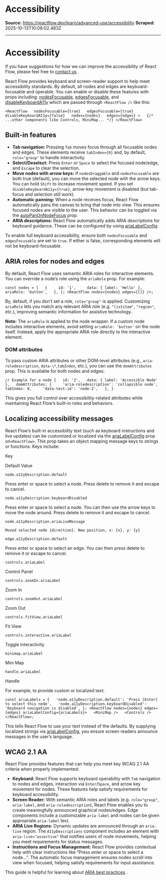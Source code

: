 # Accessibility

**Source:** https://reactflow.dev/learn/advanced-use/accessibility
**Scraped:** 2025-10-13T10:08:02.483Z

---

# Accessibility

If you have suggestions for how we can improve the accessibility of React Flow, please feel free to [contact us](https://xyflow.com/contact) .

React Flow provides keyboard and screen-reader support to help meet accessibility standards. By default, all nodes and edges are keyboard-focusable and operable. You can enable or disable these features with props including: [nodesFocusable](/api-reference/react-flow#nodesfocusable), [edgesFocusable](/api-reference/react-flow#edgesfocusable), and [disableKeyboardA11y](/api-reference/react-flow#disablekeyboarda11y) which are passed through `<ReactFlow />` like this:

`<ReactFlow   nodesFocusable={true}   edgesFocusable={true}   disableKeyboardA11y={false}   nodes={nodes}   edges={edges} >   {/* ...other components like Controls, MiniMap... */} </ReactFlow>`

## Built-in features[](#built-in-features)

*   **Tab navigation:** Pressing `Tab` moves focus through all focusable nodes and edges. These elements receive `tabIndex={0}` and, by default, `role="group"` to handle interactivity.
*   **Select/Deselect:** Press `Enter` or `Space` to select the focused node/edge, and `Escape` to clear the selection.
*   **Move nodes with arrow keys:** If `nodesDraggable` and `nodesFocusable` are both true (default), you can move the selected node with the arrow keys. You can hold `Shift` to increase movement speed. If you set `disableKeyboardA11y={true}`, arrow-key movement is disabled (but tab-focus and selection still work).
*   **Automatic panning:** When a node receives focus, React Flow automatically pans the canvas to bring that node into view. This ensures focused nodes are visible to the user. This behavior can be toggled via the [autoPanOnNodeFocus](/api-reference/react-flow#autopanonnodefocus) prop.
*   **ARIA descriptions:** React Flow automatically adds ARIA descriptions for keyboard guidance. These can be configured by using [ariaLabelConfig](/api-reference/react-flow#arialabelconfig).

To enable full keyboard accessibility, ensure both `nodesFocusable` and `edgesFocusable` are set to `true`. If either is false, corresponding elements will not be keyboard-focusable.

## ARIA roles for nodes and edges[](#aria-roles-for-nodes-and-edges)

By default, React Flow uses semantic ARIA roles for interactive elements. You can override a node’s role using the `ariaRole` prop. For example:

`const nodes = [   {     id: '1',     data: { label: 'Hello' },     ariaRole: 'button',   }, ]; <ReactFlow nodes={nodes} edges={[]} />;`

By, default, if you don’t set a role, `role="group"` is applied. Customizing `ariaRole` lets you match any relevant ARIA role (e.g. `"listitem"`, `"region"`, etc.), improving semantic information for assistive technology.

**Note:** The `ariaRole` is applied to the node wrapper. If a custom node includes interactive elements, avoid setting `ariaRole: 'button'` on the node itself. Instead, apply the appropriate ARIA role directly to the interactive element.

### DOM attributes[](#dom-attributes)

To pass custom ARIA attributes or other DOM-level attributes (e.g., `aria-roledescription`, `data-\*`,`tabIndex`, etc.), you can use the `domAttributes` prop. This is available for both nodes and edges:

`// Example for a node {   id: '2',   data: { label: 'Accessible Node' },   domAttributes: {     'aria-roledescription': 'collapsible node',     tabIndex: 0,     'data-test-id': 'node-2',   }, }`

This gives you full control over accessibility-related attributes while maintaining React Flow’s built-in roles and behaviors.

## Localizing accessibility messages[](#localizing-accessibility-messages)

React Flow’s built-in accessibility text (such as keyboard instructions and live updates) can be customized or localized via the [ariaLabelConfig](/api-reference/react-flow#arialabelconfig) prop on`<ReactFlow>`. This prop takes an object mapping message keys to strings or functions. Keys include:

Key

Default Value

`node.a11yDescription.default`

Press enter or space to select a node. Press delete to remove it and escape to cancel.

`node.a11yDescription.keyboardDisabled`

Press enter or space to select a node. You can then use the arrow keys to move the node around. Press delete to remove it and escape to cancel.

`node.a11yDescription.ariaLiveMessage`

`Moved selected node {direction}. New position, x: {x}, y: {y}`

`edge.a11yDescription.default`

Press enter or space to select an edge. You can then press delete to remove it or escape to cancel.

`controls.ariaLabel`

Control Panel

`controls.zoomIn.ariaLabel`

Zoom In

`controls.zoomOut.ariaLabel`

Zoom Out

`controls.fitView.ariaLabel`

Fit View

`controls.interactive.ariaLabel`

Toggle Interactivity

`minimap.ariaLabel`

Mini Map

`handle.ariaLabel`

Handle

For example, to provide custom or localized text:

`const ariaLabels = {   'node.a11yDescription.default': 'Press [Enter] to select this node',   'node.a11yDescription.keyboardDisabled': 'Keyboard navigation is disabled', }; <ReactFlow nodes={nodes} edges={edges} ariaLabelConfig={ariaLabels}>   <MiniMap />   <Controls /> </ReactFlow>;`

This tells React Flow to use your text instead of the defaults. By supplying localized strings via [ariaLabelConfig](/api-reference/react-flow#arialabelconfig), you ensure screen readers announce messages in the user’s language.

## WCAG 2.1 AA[](#wcag21-aa)

React Flow provides features that can help you meet key WCAG 2.1 AA criteria when properly implemented:

*   **Keyboard:** React Flow supports keyboard operability with `Tab` navigation to nodes and edges, interaction via `Enter`/`Space`, and arrow key movement for nodes. These features help satisfy requirements for keyboard accessibility.
*   **Screen Reader:** With semantic ARIA roles and labels (e.g. `role="group"`, `aria-label`, and `aria-roledescription`), React Flow enables you to create meaningfully announced graphical nodes/edges. Edge components include a customizable `aria-label` and nodes can be given appropriate `aria-label` text.
*   **ARIA Live Regions:** Dynamic updates are announced through an `aria-live` region. The `A11yDescriptions` component includes an element with `aria-live="assertive"` that notifies users of node movements, helping you meet requirements for status messages.
*   **Instructions and Focus Management:** React Flow provides contextual help with clear instructions like “Press enter or space to select a node…”. The automatic focus management ensures nodes scroll into view when focused, helping satisfy requirements for input assistance.

This guide is helpful for learning about [ARIA best practices](https://www.w3.org/WAI/ARIA/apg/practices/read-me-first/) .